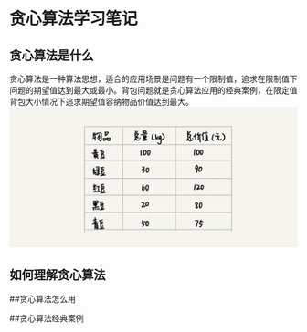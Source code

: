 # 贪心算法学习笔记
## 贪心算法是什么
贪心算法是一种算法思想，适合的应用场景是问题有一个限制值，追求在限制值下问题的期望值达到最大或最小。背包问题就是贪心算法应用的经典案例，在限定值背包大小情况下追求期望值容纳物品价值达到最大。
![avatar](https://github.com/jal-yang/myTesterEngine/blob/master/pictures/greedyAlgorithm/f93f4567168d3bc65688a785b76753c7.png)
## 如何理解贪心算法

##贪心算法怎么用

##贪心算法经典案例